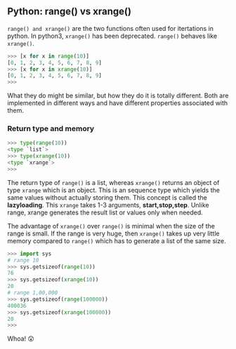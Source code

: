 ## Python: range() vs xrange()
`range() and xrange()` are the two functions often used for itertations in python.  In python3, `xrange()` has been deprecated. `range()` behaves like `xrange()`. 

``` python
>>> [x for x in range(10)]
[0, 1, 2, 3, 4, 5, 6, 7, 8, 9]
>>> [x for x in xrange(10)]
[0, 1, 2, 3, 4, 5, 6, 7, 8, 9]
>>>
```

What they do might be similar, but how they do it is totally different.
Both are implemented in different ways and have different properties associated with them. 

### Return type and memory 

``` python
>>> type(range(10))
<type `list`>
>>> type(xrange(10))
<type `xrange`>
>>>
```
The return type of `range()` is a list, whereas `xrange()` returns an object of type `xrange` which is an object. This is an sequence type which yields the same values without actually storing them. This concept is called the **lazyloading**. This `xrange` takes 1-3 arguments, **start,stop,step**. Unlike range, xrange generates the result list or values only when needed. 

The advantage of `xrange()` over `range()` is minimal when the size of the range is small. If the range is very huge, then `xrange()` takes up very little memory compared to `range()` which has to generate a list of the same size.

``` python
>>> import sys
# range 10
>>> sys.getsizeof(range(10))
76
>>> sys.getsizeof(xrange(10))
20
# range 1,00,000
>>> sys.getsizeof(range(100000))
400036
>>> sys.getsizeof(xrange(100000))
20
>>>
```

Whoa! :astonished: 


